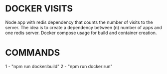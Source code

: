 # DOCKER VISITS
Node app with redis dependency that counts the number of visits to the server. The idea is to create a dependency between (n) number of apps and one redis server.
Docker compose usage for build and container creation.

# COMMANDS
1 - "npm run docker:build"
2 - "npm run docker:run"
